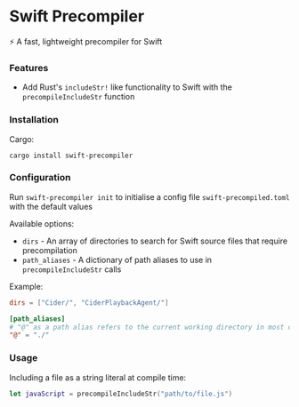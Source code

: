 # Swift Precompiler

⚡ A fast, lightweight precompiler for Swift

### Features

- Add Rust's `includeStr!` like functionality to Swift with the `precompileIncludeStr` function

### Installation

Cargo:
```shell
cargo install swift-precompiler
```

### Configuration

Run `swift-precompiler init` to initialise a config file `swift-precompiled.toml` with the default values

Available options:
- `dirs` - An array of directories to search for Swift source files that require precompilation
- `path_aliases` - A dictionary of path aliases to use in `precompileIncludeStr` calls

Example:
```toml
dirs = ["Cider/", "CiderPlaybackAgent/"]

[path_aliases]
# "@" as a path alias refers to the current working directory in most cases
"@" = "./"
```

### Usage

Including a file as a string literal at compile time:
```swift
let javaScript = precompileIncludeStr("path/to/file.js")
```

